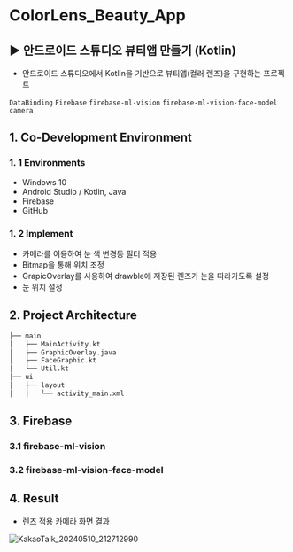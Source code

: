 # ColorLens_Beauty_App
## ▶ 안드로이드 스튜디오 뷰티앱 만들기 (Kotlin)
 
 - 안드로이드 스튜디오에서 Kotlin을 기반으로 뷰티앱(컬러 렌즈)을 구현하는 프로젝트

`DataBinding` `Firebase` `firebase-ml-vision` `firebase-ml-vision-face-model` `camera`

## 1. Co-Development Environment   
### 1. 1 Environments
- Windows 10
- Android Studio / Kotlin, Java
- Firebase
- GitHub

### 1. 2 Implement
- 카메라를 이용하여 눈 색 변경등 필터 적용
- Bitmap을 통해 위치 조정
- GrapicOverlay를 사용하여 drawble에 저장된 렌즈가 눈을 따라가도록 설정
- 눈 위치 설정

## 2. Project Architecture   
```bash
├── main
│   ├── MainActivity.kt
│   ├── GraphicOverlay.java
│   ├── FaceGraphic.kt
│   └── Util.kt
├── ui
│   ├── layout
│   │   └── activity_main.xml
```

## 3. Firebase   
### 3.1  firebase-ml-vision

### 3.2  firebase-ml-vision-face-model

## 4. Result
- 렌즈 적용 카메라 화면 결과

![KakaoTalk_20240510_212712990](https://github.com/shyang12/ColorLens_Beauty_App/assets/85710913/dc981de6-2297-4335-b7eb-26b63b9f601e)
  

